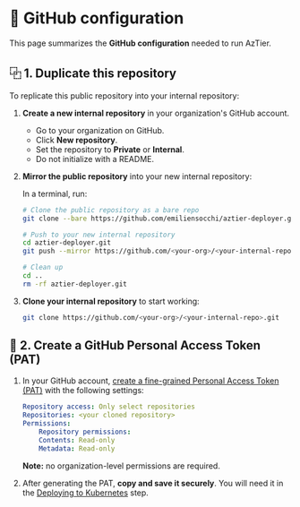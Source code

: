 # 🚀 GitHub configuration

This page summarizes the **GitHub configuration** needed to run AzTier.


## ⿻ 1. Duplicate this repository

To replicate this public repository into your internal repository:

1. **Create a new internal repository** in your organization's GitHub account.  
    - Go to your organization on GitHub.
    - Click **New repository**.
    - Set the repository to **Private** or **Internal**.
    - Do not initialize with a README.

2. **Mirror the public repository** into your new internal repository:

    In a terminal, run:
    ```sh
    # Clone the public repository as a bare repo
    git clone --bare https://github.com/emiliensocchi/aztier-deployer.git

    # Push to your new internal repository
    cd aztier-deployer.git
    git push --mirror https://github.com/<your-org>/<your-internal-repo>.git

    # Clean up
    cd ..
    rm -rf aztier-deployer.git
    ```

3. **Clone your internal repository** to start working:
    ```sh
    git clone https://github.com/<your-org>/<your-internal-repo>.git
    ```


## 🔑 2. Create a GitHub Personal Access Token (PAT)

1. In your GitHub account, [create a fine-grained Personal Access Token (PAT)](https://docs.github.com/en/authentication/keeping-your-account-and-data-secure/managing-your-personal-access-tokens#creating-a-fine-grained-personal-access-token) with the following settings:

    ```yaml
    Repository access: Only select repositories
    Repositories: <your cloned repository>
    Permissions:
        Repository permissions:
        Contents: Read-only
        Metadata: Read-only
    ```
    **Note:** no organization-level permissions are required.

2. After generating the PAT, **copy and save it securely**. You will need it in the [Deploying to Kubernetes](https://github.com/emiliensocchi/aztier-deployer/wiki/deploying_to_kubernetes) step.
